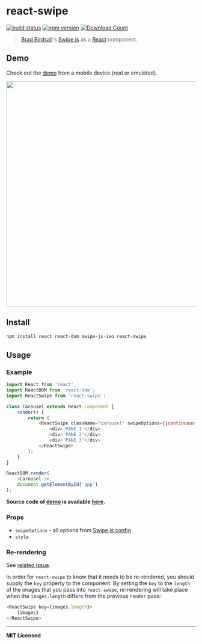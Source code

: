 # react-swipe

[![build status](http://img.shields.io/travis/voronianski/react-swipe.svg?style=flat)](https://travis-ci.org/voronianski/react-swipe)
[![npm version](http://badge.fury.io/js/react-swipe.svg)](http://badge.fury.io/js/react-swipe)
[![Download Count](http://img.shields.io/npm/dm/react-swipe.svg?style=flat)](http://www.npmjs.com/package/react-swipe)

> [Brad Birdsall](https://github.com/thebird)'s [Swipe.js](http://swipejs.com) as a [React](http://facebook.github.io/react) component.

## Demo

Check out the [demo](http://voronianski.github.io/react-swipe/demo/) from a mobile device (real or emulated).

<img src="https://dl.dropboxusercontent.com/u/100463011/react-swipe-demo.gif" width="600" />

## Install

```bash
npm install react react-dom swipe-js-iso react-swipe
```

## Usage

### Example

```javascript
import React from 'react'
import ReactDOM from 'react-dom';
import ReactSwipe from 'react-swipe';

class Carousel extends React.Component {
    render() {
        return (
            <ReactSwipe className="carousel" swipeOptions={{continuous: false}}>
                <div>'PANE 1'</div>
                <div>'PANE 2'</div>
                <div>'PANE 3'</div>
            </ReactSwipe>
        );
    }
}

ReactDOM.render(
    <Carousel />, 
    document.getElementById('app')
);
```

**Source code of [demo](http://voronianski.github.io/react-swipe/demo/) is available [here](https://github.com/voronianski/react-swipe/blob/gh-pages/demo/index.js).**

### Props

- `swipeOptions` - all options from [Swipe.js config](https://github.com/voronianski/swipe-js-iso#config-options)
- `style`

### Re-rendering

See [related issue](https://github.com/jed/react-swipe/issues/23).

In order for `react-swipe` to know that it needs to be re-rendered, you should supply the `key` property to the component. By setting the `key` to the `length` of the images that you pass into `react-swipe`, re-rendering will take place when the `images.length` differs from the previous `render` pass:

```javascript
<ReactSwipe key={images.length}>
    {images}
</ReactSwipe>
```

---

**MIT Licensed**
